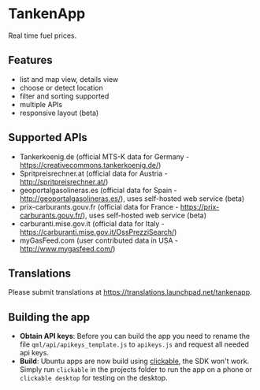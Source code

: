 # TankenApp

Real time fuel prices.

## Features

* list and map view, details view
* choose or detect location
* filter and sorting supported
* multiple APIs
* responsive layout (beta)

## Supported APIs

* Tankerkoenig.de (official MTS-K data for Germany - https://creativecommons.tankerkoenig.de/)
* Spritpreisrechner.at (official data for Austria - http://spritpreisrechner.at/)
* geoportalgasolineras.es (official data for Spain - http://geoportalgasolineras.es/), uses self-hosted web service (beta)
* prix-carburants.gouv.fr (official data for France - https://prix-carburants.gouv.fr/), uses self-hosted web service (beta)
* carburanti.mise.gov.it (official data for Italy - https://carburanti.mise.gov.it/OssPrezziSearch/)
* myGasFeed.com (user contributed data in USA - http://www.mygasfeed.com/)

## Translations

Please submit translations at https://translations.launchpad.net/tankenapp.

## Building the app

* **Obtain API keys**: Before you can build the app you need to rename the file `qml/api/apikeys_template.js` to `apikeys.js` and request all needed api keys.
* **Build**: Ubuntu apps are now build using [clickable](http://clickable.bhdouglass.com/), the SDK won't work. Simply run `clickable` in the projects folder to run the app on a phone or `clickable desktop` for testing on the desktop.
